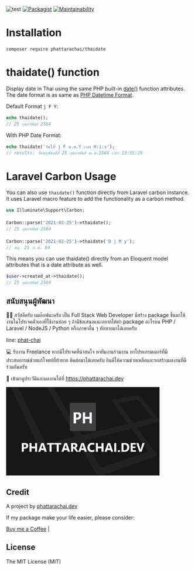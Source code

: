 ![test](https://github.com/phattarachai/thaidate/actions/workflows/php.yml/badge.svg)
[![Packagist](https://img.shields.io/packagist/dt/phattarachai/thaidate.svg)](https://github.com/phattarachai/thaidate/releases)
[![Maintainability](https://api.codeclimate.com/v1/badges/866379571541812960f6/maintainability)](https://codeclimate.com/github/phattarachai/thaidate/maintainability)

# <a id="installation"></a> Installation

```
composer require phattarachai/thaidate
```

# <a id="thaidate()"></a> thaidate() function

Display date in Thai using the same PHP built-in [date()](https://www.php.net/manual/en/function.date.php)
function attributes. The date format is as same
as [PHP Datetime Format](https://www.php.net/manual/en/datetime.format.php).

Default Format `j F Y`:

```php
echo thaidate();    
// 25 กุมภาพันธ์ 2564
```

With PHP Date Format:

```php
echo thaidate('วันlที่ j F พ.ศ.Y เวลา H:i:s');
// results: วันพฤหัสบดีที่ 25 กุมภาพันธ์ พ.ศ.2564 เวลา 23:55:29
```

# Laravel Carbon Usage

You can also use `thaidate()` function directly from Laravel carbon instance. It uses Laravel macro feature to add the
functionality as a carbon method.

```php
use Illuminate\Support\Carbon;

Carbon::parse('2021-02-25')->thaidate();
// 25 กุมภาพันธ์ 2564

Carbon::parse('2021-02-25')->thaidate('D j M y');
// พฤ. 25 ก.พ. 64
```

This means you can use thaidate() directly from an Eloquent model attributes that is a date attribute as well.

```php
$user->created_at->thaidate();
// 25 กุมภาพันธ์ 2564 
```

## สนับสนุนผู้พัฒนา

🙋‍♂️ สวัสดีครับ ผมอ๊อฟนะครับ เป็น Full Stack Web Developer มีสร้าง package ขึ้นมาใช้งานในโปรเจคตัวเองที่ใช้งานบ่อย ๆ
ถ้ามีข้อเสนอแนะอยากให้ทำ package อะไรบน PHP / Laravel / NodeJS / Python หรือภาษาอื่น ๆ ทักทายมาได้เลยครับ

line:
[phat-chai](https://line.me/ti/p/~phat-chai)

💻 รับงาน Freelance หากมีโปรเจคที่น่าสนใจ หาทีมงานร่วมงาน หาโปรแกรมเมอร์ที่มีประสบการณ์ช่วยแก้โจทย์ที่ท้าทาย
ติดต่อมาได้เลยครับ ยินดีให้ความช่วยเหลือและรอสร้างผลงานที่ดีร่วมกันครับ

📄 เข้ามาดูประวัติและผลงานได้ที่ https://phattarachai.dev

<a href="https://phattarachai.dev">
    <img src="/art/phattarachai.dev.png" alt="https://phattarachai.dev" width="419px" />
</a>

## Credit

A project by [phattarachai.dev](https://phattarachai.dev)

If my package make your life easier, please consider:

<a href="https://ko-fi.com/phattarachai#checkoutModal" target="_blank">Buy me a Coffee</a> |

## License

The MIT License (MIT)

